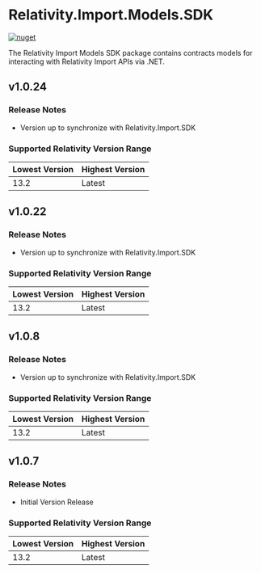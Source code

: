 # Relativity.Import.Models.SDK

[![nuget](https://img.shields.io/nuget/v/Relativity.Import.Models.SDK.svg)](https://www.nuget.org/packages/Relativity.Import.Models.SDK)

The Relativity Import Models SDK package contains contracts models for interacting with Relativity Import APIs via .NET.

## v1.0.24

### Release Notes

* Version up to synchronize with Relativity.Import.SDK

### Supported Relativity Version Range

Lowest Version | Highest Version
--- | ---
13.2 | Latest

## v1.0.22

### Release Notes

* Version up to synchronize with Relativity.Import.SDK

### Supported Relativity Version Range

Lowest Version | Highest Version
--- | ---
13.2 | Latest

## v1.0.8

### Release Notes

* Version up to synchronize with Relativity.Import.SDK

### Supported Relativity Version Range

Lowest Version | Highest Version
--- | ---
13.2 | Latest

## v1.0.7

### Release Notes

* Initial Version Release

### Supported Relativity Version Range

Lowest Version | Highest Version
--- | ---
13.2 | Latest